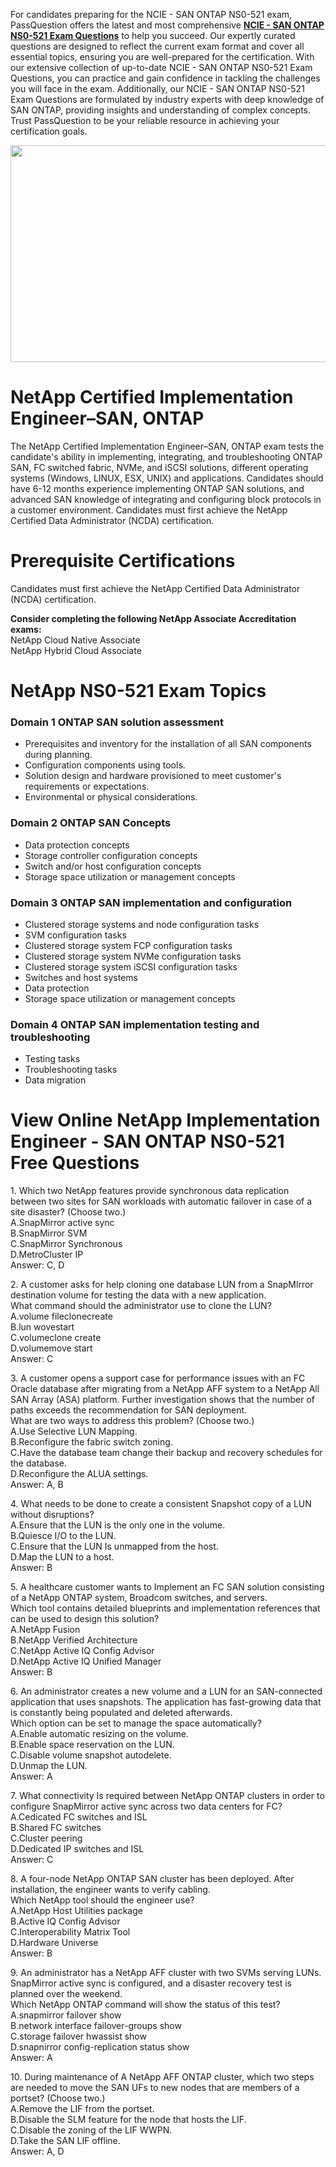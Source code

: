 <p>For candidates preparing for the NCIE - SAN ONTAP NS0-521 exam, PassQuestion offers the latest and most comprehensive <strong><a href="https://www.passquestion.com/ns0-521.html">NCIE - SAN ONTAP NS0-521 Exam Questions</a></strong> to help you succeed. Our expertly curated questions are designed to reflect the current exam format and cover all essential topics, ensuring you are well-prepared for the certification. With our extensive collection of up-to-date NCIE - SAN ONTAP NS0-521 Exam Questions, you can practice and gain confidence in tackling the challenges you will face in the exam. Additionally, our NCIE - SAN ONTAP NS0-521 Exam Questions are formulated by industry experts with deep knowledge of SAN ONTAP, providing insights and understanding of complex concepts. Trust PassQuestion to be your reliable resource in achieving your certification goals.</p>

<p><img alt="" src="https://www.passquestion.com/uploads/pqcom/images/20240807/2b316ee3ca7e0868a6752b3b0ecd4445.png" style="height:347px; width:618px" /></p>

<h1>NetApp Certified Implementation Engineer&ndash;SAN, ONTAP</h1>

<p>The NetApp Certified Implementation Engineer&ndash;SAN, ONTAP exam tests the candidate&#39;s ability in implementing, integrating, and troubleshooting ONTAP SAN, FC switched fabric, NVMe, and iSCSI solutions, different operating systems (Windows, LINUX, ESX, UNIX) and applications. Candidates should have 6-12 months experience implementing ONTAP SAN solutions, and advanced SAN knowledge of integrating and configuring block protocols in a customer environment. Candidates must first achieve the NetApp Certified Data Administrator (NCDA) certification.</p>

<h1>Prerequisite Certifications</h1>

<p>Candidates must first achieve the NetApp Certified Data Administrator (NCDA) certification.</p>

<p><strong>Consider completing the following NetApp Associate Accreditation exams:</strong><br />
NetApp Cloud Native Associate<br />
NetApp Hybrid Cloud Associate</p>

<h1>NetApp NS0-521 Exam Topics</h1>

<h3>Domain 1 ONTAP SAN solution assessment</h3>

<ul>
	<li>Prerequisites and inventory for the installation of all SAN components during planning.</li>
	<li>Configuration components using tools.</li>
	<li>Solution design and hardware provisioned to meet customer&#39;s requirements or expectations.</li>
	<li>Environmental or physical considerations.</li>
</ul>

<h3>Domain 2 ONTAP SAN Concepts</h3>

<ul>
	<li>Data protection concepts</li>
	<li>Storage controller configuration concepts</li>
	<li>Switch and/or host configuration concepts</li>
	<li>Storage space utilization or management concepts</li>
</ul>

<h3>Domain 3 ONTAP SAN implementation and configuration</h3>

<ul>
	<li>Clustered storage systems and node configuration tasks</li>
	<li>SVM configuration tasks</li>
	<li>Clustered storage system FCP configuration tasks</li>
	<li>Clustered storage system NVMe configuration tasks</li>
	<li>Clustered storage system iSCSI configuration tasks</li>
	<li>Switches and host systems</li>
	<li>Data protection</li>
	<li>Storage space utilization or management concepts</li>
</ul>

<h3>Domain 4 ONTAP SAN implementation testing and troubleshooting</h3>

<ul>
	<li>Testing tasks</li>
	<li>Troubleshooting tasks</li>
	<li>Data migration</li>
</ul>

<h1>View Online NetApp Implementation Engineer - SAN ONTAP NS0-521 Free Questions</h1>

<p>1. Which two NetApp features provide synchronous data replication between two sites for SAN workloads with automatic failover in case of a site disaster? (Choose two.)<br />
A.SnapMirror active sync<br />
B.SnapMirror SVM<br />
C.SnapMirror Synchronous<br />
D.MetroCluster IP<br />
Answer: C, D</p>

<p>2. A customer asks for help cloning one database LUN from a SnapMlrror destination volume for testing the data with a new application.<br />
What command should the administrator use to clone the LUN?<br />
A.volume fileclonecreate<br />
B.lun wovestart<br />
C.volumeclone create<br />
D.volumemove start<br />
Answer: C</p>

<p>3. A customer opens a support case for performance issues with an FC Oracle database after migrating from a NetApp AFF system to a NetApp All SAN Array (ASA) platform. Further investigation shows that the number of paths exceeds the recommendation for SAN deployment.<br />
What are two ways to address this problem? (Choose two.)<br />
A.Use Selective LUN Mapping.<br />
B.Reconfigure the fabric switch zoning.<br />
C.Have the database team change their backup and recovery schedules for the database.<br />
D.Reconfigure the ALUA settings.<br />
Answer: A, B</p>

<p>4. What needs to be done to create a consistent Snapshot copy of a LUN without disruptions?<br />
A.Ensure that the LUN is the only one in the volume.<br />
B.Quiesce I/O to the LUN.<br />
C.Ensure that the LUN Is unmapped from the host.<br />
D.Map the LUN to a host.<br />
Answer: B</p>

<p>5. A healthcare customer wants to Implement an FC SAN solution consisting of a NetApp ONTAP system, Broadcom switches, and servers.<br />
Which tool contains detailed blueprints and implementation references that can be used to design this solution?<br />
A.NetApp Fusion<br />
B.NetApp Verified Architecture<br />
C.NetApp Active IQ Config Advisor<br />
D.NetApp Active IQ Unified Manager<br />
Answer: B</p>

<p>6. An administrator creates a new volume and a LUN for an SAN-connected application that uses snapshots. The application has fast-growing data that is constantly being populated and deleted afterwards.<br />
Which option can be set to manage the space automatically?<br />
A.Enable automatic resizing on the volume.<br />
B.Enable space reservation on the LUN.<br />
C.Disable volume snapshot autodelete.<br />
D.Unmap the LUN.<br />
Answer: A</p>

<p>7. What connectivity Is required between NetApp ONTAP clusters in order to configure SnapMirror active sync across two data centers for FC?<br />
A.Cedicated FC switches and ISL<br />
B.Shared FC switches<br />
C.Cluster peering<br />
D.Dedicated IP switches and ISL<br />
Answer: C</p>

<p>8. A four-node NetApp ONTAP SAN cluster has been deployed. After installation, the engineer wants to verify cabling.<br />
Which NetApp tool should the engineer use?<br />
A.NetApp Host Utilities package<br />
B.Active IQ Config Advisor<br />
C.Interoperability Matrix Tool<br />
D.Hardware Universe<br />
Answer: B</p>

<p>9. An administrator has a NetApp AFF cluster with two SVMs serving LUNs. SnapMirror active sync is configured, and a disaster recovery test is planned over the weekend.<br />
Which NetApp ONTAP command will show the status of this test?<br />
A.snapmirror failover show<br />
B.network interface failover-groups show<br />
C.storage failover hwassist show<br />
D.snapnirror config-replication status show<br />
Answer: A</p>

<p>10. During maintenance of A NetApp AFF ONTAP cluster, which two steps are needed to move the SAN UFs to new nodes that are members of a portset? (Choose two.)<br />
A.Remove the LIF from the portset.<br />
B.Disable the SLM feature for the node that hosts the LIF.<br />
C.Disable the zoning of the LIF WWPN.<br />
D.Take the SAN LIF offline.<br />
Answer: A, D</p>
